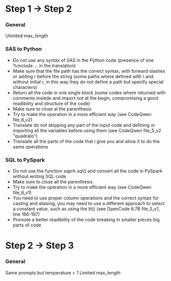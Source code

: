 # Step 1 -> Step 2

### General
Ulimited max_length

### SAS to Python
- Do not use any syntax of SAS in the Python code (presence of one %include ... in the translation)
- Make sure that the file path has the correct syntax, with forward slashes or adding r before the string (some paths where defined with \ and without initial r, in this way they do not define a path but specify special characters)
- Return all the code in one single block (some codes where returned with comments insiede and import not at the begin, compromising a good readibility and structure of the code)
- Make sure to close al the parenthesis
- Try to make the operation in a more efficient way (see CodeQwen file_6_v2)
- Translate do not skipping any part of the input code and defining or importing all the variables before using them (see CodeQwen file_5_v2 "quadrato")
- Translate all the parts of the code that i give you and allow it to do the same operations

### SQL to PySpark 
- Do not use the function sqprk.sql() and convert all the code in PySpark without writing SQL code
- Make sure to close all the parenthesis
- Try to make the operation in a more efficient way (see CodeQwen file_6_v1)
- You need to use proper column operations and the correct syntax for casting and aliasing, you may need to use a different approach to select a constant value, such as using the lit() (see OpenCode 6.7B file_5_v1, line 166-167)
- Promote a better readibility of the code breaking in smaller pieces big parts of code




# Step 2 -> Step 3

### General
Same prompts but temperature = 1
Limited max_length